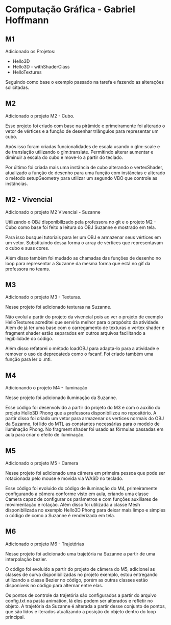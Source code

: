 # Computação Gráfica - Gabriel Hoffmann

## M1

Adicionado os Projetos:

- Hello3D
- Hello3D - withShaderClass
- HelloTextures

Seguindo como base o exemplo passado na tarefa e fazendo as alterações solicitadas.

## M2

Adicionado o projeto M2 - Cubo.

Esse projeto foi criado com base na pirâmide e primeiramente foi alterado o vetor de vértices e a função de desenhar triângulos para representar um cubo.

Após isso foram criadas funcionalidades de escala usando o glm::scale e de translação utilizando o glm:translate. Permitindo alterar aumentar e diminuir a escala do cubo e move-lo a partir do teclado.

Por último foi criada mais uma instância de cubo alterando o vertexShader, atualizado a função de desenho para uma função com instâncias e alterado o método setupGeometry para utilizar um segundo VBO que controle as instâncias.

## M2 - Vivencial

Adicionado o projeto M2 Vivencial - Suzanne

Utilizando o OBJ disponibilizado pela professora no git e o projeto M2 - Cubo como base foi feito a leitura do OBJ Suzanne e mostrado em tela.

Para isso busquei tutoriais para ler um OBJ e armazenar seus vértices em um vetor. Substituindo dessa forma o array de vértices que representavam o cubo e suas cores.

Além disso também foi mudado as chamadas das funções de desenho no loop para representar a Suzanne da mesma forma que está no gif da professora no teams.

## M3

Adicionado o projeto M3 - Texturas.

Nesse projeto foi adicionado texturas na Suzanne.

Não evoluí a partir do projeto da vivencial pois ao ver o projeto de exemplo HelloTextures acreditei que serviria melhor para o propósito da atividade. Além de já ter uma base com o carregamento de texturas o vertex shader e fragment shader estão separados em outros arquivos facilitando a legibilidade do código.

Além disso refatorei o método loadOBJ para adapta-lo para a atividade e remover o uso de deprecateds como o fscanf. Foi criado também uma função para ler o .mtl.

## M4

Adicionando o projeto M4 - Iluminação

Nesse projeto foi adicionado iluminação da Suzanne.

Esse código foi desenvolvido a partir do projeto do M3 e com o auxílio do projeto Hello3D Phong que a professora disponibilizou no repositório. A partir disso foi criado um vetor para armazenar os vertices normais do OBJ da Suzanne, foi lido do MTL as constantes necessárias para o modelo de iluminação Phong. No fragment shader foi usado as fórmulas passadas em aula para criar o efeito de iluminação.

## M5

Adicionado o projeto M5 - Camera

Nesse projeto foi adicionado uma câmera em primeira pessoa que pode ser rotacionada pelo mouse e movida via WASD no teclado.

Esse código foi evoluido do código de iluminação do M4, primeiramente configurando a câmera conforme visto em aula, criando uma classe Camera capaz de configurar os parâmetros e com funções auxiliares de movimentação e rotação. Além disso foi utilizada a classe Mesh disponibilizada no exemplo Hello3D Phong para deixar mais limpo e simples o código de como a Suzanne é renderizada em tela.

## M6

Adicionado o projeto M6 - Trajetórias

Nesse projeto foi adicionado uma trajetória na Suzanne a partir de uma interpolação bezier.

O código foi evoluido a partir do projeto de câmera do M5, adicionei as classes de curva disponibilizadas no projeto exemplo, estou entregando utilizando a classe Bezier no código, porém as outras classes estão disponíveis no código para alternar entre elas.

Os pontos de controle da trajetória são configurados a partir do arquivo config.txt na pasta animation, lá eles podem ser alterados e refletir no objeto. A trajetória da Suzanne é alterada a partir desse conjunto de pontos, que são lidos e iterados atualizando a posição do objeto dentro do loop principal.
